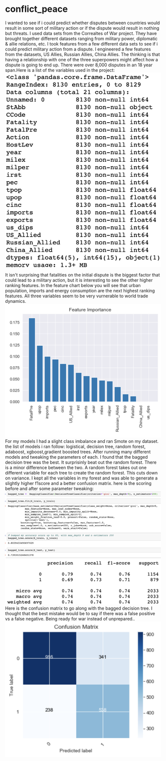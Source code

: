 # conflict_peace
I wanted to see if i could predict whether disputes between countries would result in some sort of military action or if the dispute would result in nothing but threats. I used data sets from the Correaltes of War project. They have brought together different datasets ranging from military power, diplomatic & allie relations, etc. I took features from a few different data sets to see if i could predict military action from a dispute. I engineered a few features from the datasets, US Allies, Russian Allies, China Allies. The thinking is that having a relationship with one of the three superpowers might affect how a dispute is going to end up. There were over 8,000 disputes in an 18 year span.Here is a list of the variables used in the project:
![Plot](https://github.com/denisdunn/conflict_peace/blob/master/Screen%20Shot%202019-05-10%20at%208.51.52%20AM.png)


It isn't surprising that fatalities on the initial dispute is the biggest factor that could lead to a military action, but it is interesting to see the other higher ranking features. In the feature chart below you will see that urban population, imports and energy consumption are the next highest ranking features. All three variables seem to be very vurnerable to world trade dynamics. 
![Plot](https://github.com/denisdunn/conflict_peace/blob/master/Screen%20Shot%202019-05-10%20at%2010.14.02%20AM.png)
For my models I had a slight class imbalance and ran Smote on my dataset. the list of models i ran follow: logistical, decision tree, random forest, adaboost, xgboost,gradient boosted trees.
After running many different models and tweaking the parameters of each. I found that the bagged decision tree was the best. It surprisinly beat out the random forest. There is a minor difference between the two. A random forest takes out one different variable for each tree to create the random forest. This cuts down on variance. I kept all the variables in my forest and was able to generate a slightly higher f1score and a better confusion matrix. here is the scoring before and after some parameter tweaking:
![Plot](https://github.com/denisdunn/conflict_peace/blob/master/Screen%20Shot%202019-05-10%20at%209.26.25%20AM.png)
![Plot](https://github.com/denisdunn/conflict_peace/blob/master/Screen%20Shot%202019-05-10%20at%209.28.57%20AM.png)
Here is the confusion matrix to go along with the bagged decision tree. I thought that the best mistake would be to say if there was a false positive vs a false negative. Being ready for war instead of unprepared..
![Plot](https://github.com/denisdunn/conflict_peace/blob/master/Screen%20Shot%202019-05-10%20at%2010.30.35%20AM.png)
